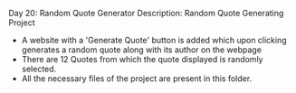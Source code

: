 Day 20: Random Quote Generator
Description:
Random Quote Generating Project
- A website with a 'Generate Quote' button is added which upon clicking generates a random quote along with its author on the webpage
- There are 12 Quotes from which the quote displayed is randomly selected.
- All the necessary files of the project are present in this folder.


